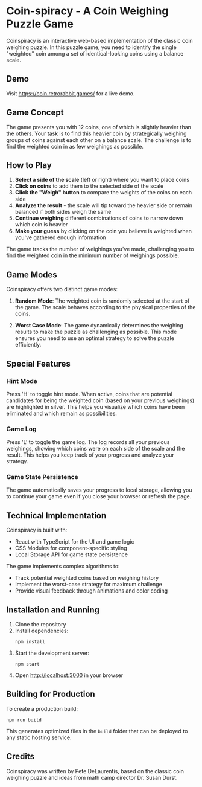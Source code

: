 # Coin-spiracy - A Coin Weighing Puzzle Game

Coinspiracy is an interactive web-based implementation of the classic coin weighing puzzle. In this puzzle game, you need to identify the single "weighted" coin among a set of identical-looking coins using a balance scale.

## Demo

Visit https://coin.retrorabbit.games/ for a live demo.

## Game Concept

The game presents you with 12 coins, one of which is slightly heavier than the others. Your task is to find this heavier coin by strategically weighing groups of coins against each other on a balance scale. The challenge is to find the weighted coin in as few weighings as possible.

## How to Play

1. **Select a side of the scale** (left or right) where you want to place coins
2. **Click on coins** to add them to the selected side of the scale
3. **Click the "Weigh" button** to compare the weights of the coins on each side
4. **Analyze the result** - the scale will tip toward the heavier side or remain balanced if both sides weigh the same
5. **Continue weighing** different combinations of coins to narrow down which coin is heavier
6. **Make your guess** by clicking on the coin you believe is weighted when you've gathered enough information

The game tracks the number of weighings you've made, challenging you to find the weighted coin in the minimum number of weighings possible.

## Game Modes

Coinspiracy offers two distinct game modes:

1. **Random Mode**: The weighted coin is randomly selected at the start of the game. The scale behaves according to the physical properties of the coins.

2. **Worst Case Mode**: The game dynamically determines the weighing results to make the puzzle as challenging as possible. This mode ensures you need to use an optimal strategy to solve the puzzle efficiently.

## Special Features

### Hint Mode

Press 'H' to toggle hint mode. When active, coins that are potential candidates for being the weighted coin (based on your previous weighings) are highlighted in silver. This helps you visualize which coins have been eliminated and which remain as possibilities.

### Game Log

Press 'L' to toggle the game log. The log records all your previous weighings, showing which coins were on each side of the scale and the result. This helps you keep track of your progress and analyze your strategy.

### Game State Persistence

The game automatically saves your progress to local storage, allowing you to continue your game even if you close your browser or refresh the page.

## Technical Implementation

Coinspiracy is built with:
- React with TypeScript for the UI and game logic
- CSS Modules for component-specific styling
- Local Storage API for game state persistence

The game implements complex algorithms to:
- Track potential weighted coins based on weighing history
- Implement the worst-case strategy for maximum challenge
- Provide visual feedback through animations and color coding

## Installation and Running

1. Clone the repository
2. Install dependencies:
   ```
   npm install
   ```
3. Start the development server:
   ```
   npm start
   ```
4. Open [http://localhost:3000](http://localhost:3000) in your browser

## Building for Production

To create a production build:
```
npm run build
```

This generates optimized files in the `build` folder that can be deployed to any static hosting service.

## Credits

Coinspiracy was written by Pete DeLaurentis, based on the classic coin weighing puzzle and ideas from math camp director Dr. Susan Durst.
